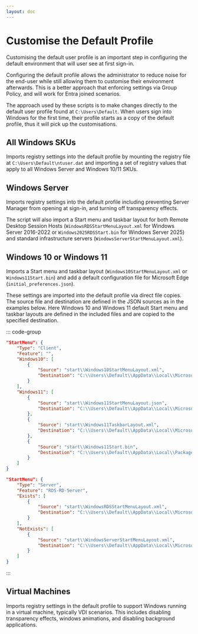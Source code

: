 ```yaml
---
layout: doc
---
```

# Customise the Default Profile

Customising the default user profile is an important step in configuring the default environment that will user see at first sign-in.

Configuring the default profile allows the administrator to reduce noise for the end-user while still allowing them to customise their environment afterwards. This is a better approach that enforcing settings via Group Policy, and will work for Entra joined scenarios.

The approach used by these scripts is to make changes directly to the default user profile found at `C:\Users\Default`. When users sign into Windows for the first time, their profile starts as a copy of the default profile, thus it will pick up the customisations.

## All Windows SKUs

Imports registry settings into the default profile by mounting the registry file at `C:\Users\Default\ntuser.dat` and importing a set of registry values that apply to all Windows Server and Windows 10/11 SKUs.

## Windows Server

Imports registry settings into the default profile including preventing Server Manager from opening at sign-in, and turning off transparency effects.

The script will also import a Start menu and taskbar layout for both Remote Desktop Session Hosts (`WindowsRDSStartMenuLayout.xml` for Windows Server 2016-2022 or `Windows2025RDSStart.bin` for Windows Server 2025) and standard infrastructure servers (`WindowsServerStartMenuLayout.xml`).

## Windows 10 or Windows 11

Imports a Start menu and taskbar layout (`Windows10StartMenuLayout.xml` or `Windows11Start.bin`) and add a default configuration file for Microsoft Edge (`initial_preferences.json`).

These settings are imported into the default profile via direct file copies. The source file and destination are defined in the JSON sources as in the examples below. Here Windows 10 and Windows 11 default Start menu and taskbar layouts are defined in the included files and are copied to the specified destination.

::: code-group
```json [User.Client.json]
"StartMenu": {
    "Type": "Client",
    "Feature": "",
    "Windows10": [
        {
            "Source": "start\\Windows10StartMenuLayout.xml",
            "Destination": "C:\\Users\\Default\\AppData\\Local\\Microsoft\\Windows\\Shell\\LayoutModification.xml"
        }
    ],
    "Windows11": [
        {
            "Source": "start\\Windows11StartMenuLayout.json",
            "Destination": "C:\\Users\\Default\\AppData\\Local\\Microsoft\\Windows\\Shell\\LayoutModification.json"
        },
        {
            "Source": "start\\Windows11TaskbarLayout.xml",
            "Destination": "C:\\Users\\Default\\AppData\\Local\\Microsoft\\Windows\\Shell\\LayoutModification.xml"
        },
        {
            "Source": "start\\Windows11Start.bin",
            "Destination": "C:\\Users\\Default\\AppData\\Local\\Packages\\Microsoft.Windows.StartMenuExperienceHost_cw5n1h2txyewy\\LocalState\\start2.bin"
        }
    ]
}
```

```json [User.Server.json]
"StartMenu": {
    "Type": "Server",
    "Feature": "RDS-RD-Server",
    "Exists": [
        {
            "Source": "start\\WindowsRDSStartMenuLayout.xml",
            "Destination": "C:\\Users\\Default\\AppData\\Local\\Microsoft\\Windows\\Shell\\LayoutModification.xml"
        }
    ],
    "NotExists": [
        {
            "Source": "start\\WindowsServerStartMenuLayout.xml",
            "Destination": "C:\\Users\\Default\\AppData\\Local\\Microsoft\\Windows\\Shell\\LayoutModification.xml"
        }
    ]
}
```
:::

## Virtual Machines

Imports registry settings in the default profile to support Windows running in a virtual machine, typically VDI scenarios. This includes disabling transparency effects, windows animations, and disabling background applications.
